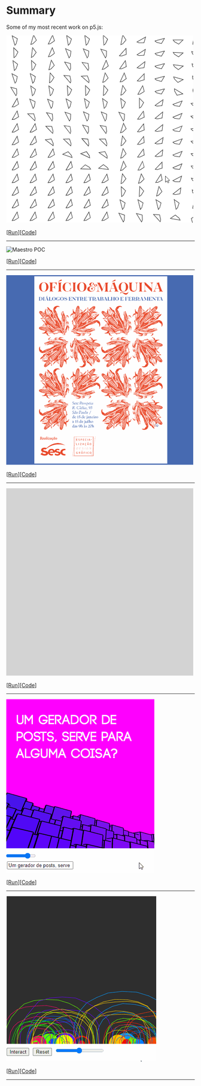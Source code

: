 # Summary
Some of my most recent work on p5.js:

![flow field following mouse pointer](assets/ffmf.gif)

[[Run](https://rodjuncode.github.io/flow-field-following-mouse/)][[Code](https://github.com/rodjuncode/flow-field-following-mouse)]

***

![Maestro POC](assets/tism.gif)

[[Run](https://github.com/rodjuncode/maestro/)][[Code](https://rodjuncode.github.io/maestro/)]

***

![Arts & Crafts Exhibition Poster](assets/anc.gif)

[[Run](https://rodjuncode.github.io/arts-n-crafts/)][[Code](https://github.com/rodjuncode/arts-n-crafts/)]

***

![100 formas de contar de 1 a 100](assets/rs1100.gif)

[[Run](https://rodjuncode.github.io/100-formas-de-contar-de-1-a-100/)][[Code](https://github.com/rodjuncode/100-formas-de-contar-de-1-a-100/)]

***

![Post Generator](assets/mpg.gif)

[[Run](https://rodjuncode.github.io/moebius-post-generator/)][[Code](https://github.com/rodjuncode/moebius-post-generator)]

***

![Daft Pulse](assets/dpt.gif)

[[Run](https://rodjuncode.github.io/daft-pulse/)][[Code](https://github.com/rodjuncode/daft-pulse)]

***

